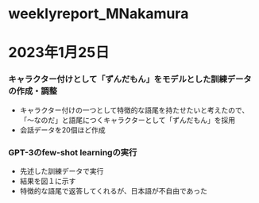 # weeklyreport_MNakamura

# 2023年1月25日

### キャラクター付けとして「ずんだもん」をモデルとした訓練データの作成・調整
 - キャラクター付けの一つとして特徴的な語尾を持たせたいと考えたので、「～なのだ」と語尾につくキャラクターとして「ずんだもん」を採用
 - 会話データを20個ほど作成

### GPT-3のfew-shot learningの実行
 - 先述した訓練データで実行
 - 結果を図１に示す
  - 特徴的な語尾で返答してくれるが、日本語が不自由であった
